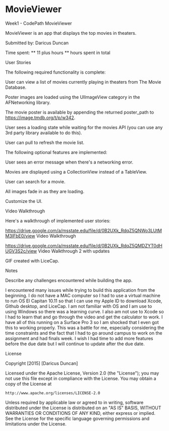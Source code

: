 # MovieViewer
Week1 - CodePath
MovieViewer

MovieViewer is an app that displays the top movies in theaters.

Submitted by: Daricus Duncan

Time spent: ** 11 plus hours ** hours spent in total

User Stories


The following required functionality is complete:

User can view a list of movies currently playing in theaters from The Movie Database.

Poster images are loaded using the UIImageView category in the AFNetworking library.

The movie poster is available by appending the returned poster_path to https://image.tmdb.org/t/p/w342.

User sees a loading state while waiting for the movies API (you can use any 3rd party library available to do this).

User can pull to refresh the movie list.

The following optional features are implemented:

User sees an error message when there's a networking error.

Movies are displayed using a CollectionView instead of a TableView.

User can search for a movie.

All images fade in as they are loading.

Customize the UI.


Video Walkthrough

Here's a walkthrough of implemented user stories:

https://drive.google.com/a/msstate.edu/file/d/0B2UXk_RdqZ5QNWo3LUtMM3lFbE0/view 
Video Walkthrough 

https://drive.google.com/a/msstate.edu/file/d/0B2UXk_RdqZ5QMDZYT0dHUGV3S2c/view 
Video Walkthrough 2 with updates

GIF created with LiceCap.

Notes

Describe any challenges encountered while building the app.

I encountered many issues while trying to build this application from the beginning. I do not have a MAC computer so I had to use a virtual machine to run OS El Capitan 10.11 so that I can use my Apple ID to download Xcode, Github desktop, and LiceCap. I am not familiar with OS and I am use to using Windows so there was a learning curve. I also am not use to Xcode so I had to learn that and go through the video and get the calculator to work. I have all of this running on a Surface Pro 3 so I am shocked that I even got this to working properly. This was a battle for me, especially considering the time constraints and the fact that I had to go around campus to work on the assignment and had finals week. I wish I had time to add more features before the due date but I will continue to update after the due date.

License

Copyright [2015] [Daricus Duncan]

Licensed under the Apache License, Version 2.0 (the "License");
you may not use this file except in compliance with the License.
You may obtain a copy of the License at

    http://www.apache.org/licenses/LICENSE-2.0

Unless required by applicable law or agreed to in writing, software
distributed under the License is distributed on an "AS IS" BASIS,
WITHOUT WARRANTIES OR CONDITIONS OF ANY KIND, either express or implied.
See the License for the specific language governing permissions and
limitations under the License.
